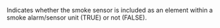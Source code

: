 Indicates whether the smoke sensor is included as an element within a smoke alarm/sensor unit (TRUE) or not (FALSE).
